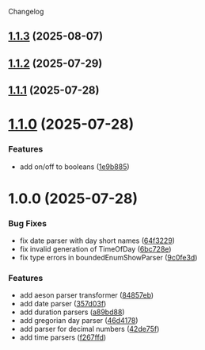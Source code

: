 Changelog

## [1.1.3](https://github.com/haskell-github-trust/megaparsec-utils/compare/1.1.2...1.1.3) (2025-08-07)

## [1.1.2](https://github.com/haskell-github-trust/megaparsec-utils/compare/1.1.1...1.1.2) (2025-07-29)

## [1.1.1](https://github.com/haskell-github-trust/megaparsec-utils/compare/1.1.0...1.1.1) (2025-07-28)

# [1.1.0](https://github.com/haskell-github-trust/megaparsec-utils/compare/1.0.0...1.1.0) (2025-07-28)


### Features

* add on/off to booleans ([1e9b885](https://github.com/haskell-github-trust/megaparsec-utils/commit/1e9b88532ec86ef3bf229de01c0a5a81a89261ec))

# 1.0.0 (2025-07-28)


### Bug Fixes

* fix date parser with day short names ([64f3229](https://github.com/haskell-github-trust/megaparsec-utils/commit/64f3229dcfd660bdd770938da0bbacbf84c02dc3))
* fix invalid generation of TimeOfDay ([6bc728e](https://github.com/haskell-github-trust/megaparsec-utils/commit/6bc728ea31e2cfb380927c53ee544f44b399ece7))
* fix type errors in boundedEnumShowParser ([9c0fe3d](https://github.com/haskell-github-trust/megaparsec-utils/commit/9c0fe3db132bfe123be2d71e7c92f5928113cc26))


### Features

* add aeson parser transformer ([84857eb](https://github.com/haskell-github-trust/megaparsec-utils/commit/84857eb2d5221f8547e9130c2b8503e7e59888a4))
* add date parser ([357d03f](https://github.com/haskell-github-trust/megaparsec-utils/commit/357d03f265e053f128be8711aec53e0b7659e563))
* add duration parsers ([a89bd88](https://github.com/haskell-github-trust/megaparsec-utils/commit/a89bd885b867b65cb7db3fcad4635cd38cba2227))
* add gregorian day parser ([46d4178](https://github.com/haskell-github-trust/megaparsec-utils/commit/46d4178945ad8bff5b309b95d9a2901a53b60ef9))
* add parser for decimal numbers ([42de75f](https://github.com/haskell-github-trust/megaparsec-utils/commit/42de75fec47b29caf1de59334b7a9c5e05f87a2f))
* add time parsers ([f267ffd](https://github.com/haskell-github-trust/megaparsec-utils/commit/f267ffd718f701046965318f99aa73b7f9e7b335))
